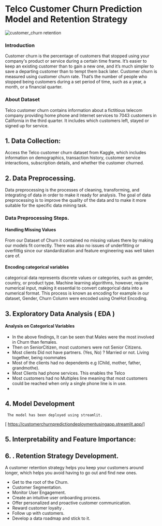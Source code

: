 
# Telco Customer Churn Prediction Model and Retention Strategy

![customer_churn retention](https://github.com/user-attachments/assets/af22c4fc-5fff-4993-9c84-14912beedd6e)

### Introduction
Customer churn is the percentage of customers that stopped using your company's product or service during a certain time frame. It’s easier to keep an existing customer than to gain a new one, and it’s much simpler to save a departing customer than to tempt them back later. Customer churn is measured using customer churn rate. That’s the number of people who stopped being customers during a set period of time, such as a year, a month, or a financial quarter.
### About Dataset
Telco customer churn contains information about a fictitious telecom company providing home phone and Internet services to 7043 customers in California in the third quarter. It includes which customers left, stayed or signed up for service.

##  1. Data Collection:
Access the Telco customer churn dataset from Kaggle, which includes information on demographics, transaction history, customer service interactions, subscription details, and whether the customer churned.


##  2. Data Preprocessing.
Data preprocessing is the processes of cleaning, transforming, and integrating of data in order to make it ready for analysis. The goal of data preprocessing is to improve the quality of the data and to make it more suitable for the specific data mining task.

### Data Preprocessing Steps.

#### Handling Missing Values
From our Dataset of Churn it contained no missing values there by making our models fit correctly. There was also no issues of underfitting or overfittig since our standardization and feature engineering was well taken care of.

#### Encoding categorical variables
categorical data represents discrete values or categories, such as gender, country, or product type. Machine learning algorithms, however, require numerical input, making it essential to convert categorical data into a numerical format. This process is known as encoding for example in our dataset, Gender, Churn Column were encoded using OneHot Encoding.

## 3. Exploratory Data Analysis ( EDA )
#### Analysis on Categorical Variables
- In the above findings, It can be seen that Males were the most involved in Churn than females.
- Then on SeniorCitizen, most customers were not Senior Citizens.
- Most clients Did not have partners. (Yes, No) ? Married or not. Living together, being roommates
- Most of the clients had no dependents e.g (Child, mother, father, grandmothe).
- Most Clients had phone services. This enables the Telco
- Most customers had no Multiples line meaning that most customers could be reached when only a single phone line is in use.
- 

## 4.  Model Development
     The model has been deployed using streamlit. 

[
https://customerchurnpredictiondeploymentusingapp.streamlit.app/]



## 5.  Interpretability and Feature Importance:


## 6. . Retention Strategy Development.
A customer retention strategy helps you keep your customers around longer, which helps you avoid having to go out and find new ones.
 - Get to the root of the Churn.
 - Customer Segmentation.
 - Monitor User Engagement.
 - Create an intuitive user onboarding process.
 - Offer personalized and proactive customer communication.
 - Reward customer loyalty .
 - Follow up with customers.
 - Develop a data roadmap and stick to it.






